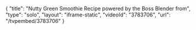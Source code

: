 {
    "title": "Nutty Green Smoothie Recipe powered by the Boss Blender from",
    "type": "solo",
    "layout": "iframe-static",
    "videoId": "3783706",
    "url": "\/tvpembed\/3783706"
}